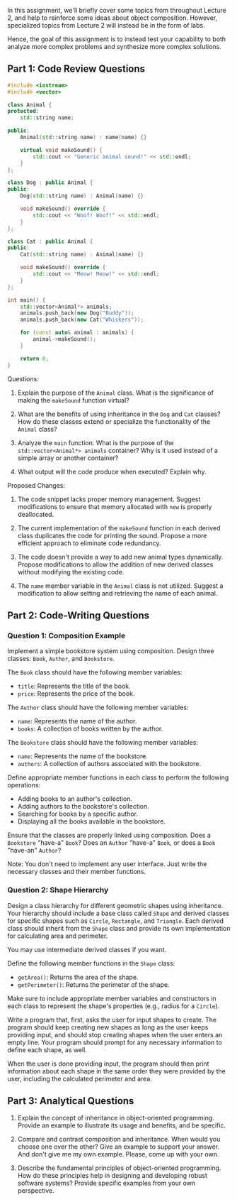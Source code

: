 In this assignment, we'll briefly cover some topics from throughout Lecture 2, and help to reinforce some ideas about object composition. However, specialized topics from Lecture 2 will instead be in the form of labs.

Hence, the goal of this assignment is to instead test your capability to both analyze more complex problems and synthesize more complex solutions. 

## Part 1: Code Review Questions

``` cpp
#include <iostream>
#include <vector>

class Animal {
protected:
    std::string name;

public:
    Animal(std::string name) : name(name) {}

    virtual void makeSound() {
        std::cout << "Generic animal sound!" << std::endl;
    }
};

class Dog : public Animal {
public:
    Dog(std::string name) : Animal(name) {}

    void makeSound() override {
        std::cout << "Woof! Woof!" << std::endl;
    }
};

class Cat : public Animal {
public:
    Cat(std::string name) : Animal(name) {}

    void makeSound() override {
        std::cout << "Meow! Meow!" << std::endl;
    }
};

int main() {
    std::vector<Animal*> animals;
    animals.push_back(new Dog("Buddy"));
    animals.push_back(new Cat("Whiskers"));

    for (const auto& animal : animals) {
        animal->makeSound();
    }

    return 0;
}

```


Questions:

1. Explain the purpose of the `Animal` class. What is the significance of making the `makeSound` function virtual?
    
2. What are the benefits of using inheritance in the `Dog` and `Cat` classes? How do these classes extend or specialize the functionality of the `Animal` class?
    
3. Analyze the `main` function. What is the purpose of the `std::vector<Animal*> animals` container? Why is it used instead of a simple array or another container?
    
4. What output will the code produce when executed? Explain why.
    

Proposed Changes:

1. The code snippet lacks proper memory management. Suggest modifications to ensure that memory allocated with `new` is properly deallocated.
    
2. The current implementation of the `makeSound` function in each derived class duplicates the code for printing the sound. Propose a more efficient approach to eliminate code redundancy.
    
3. The code doesn't provide a way to add new animal types dynamically. Propose modifications to allow the addition of new derived classes without modifying the existing code.
    
4. The `name` member variable in the `Animal` class is not utilized. Suggest a modification to allow setting and retrieving the name of each animal.

## Part 2: Code-Writing Questions

### Question 1: Composition Example

Implement a simple bookstore system using composition. Design three classes: `Book`, `Author`, and `Bookstore`.

The `Book` class should have the following member variables:

- `title`: Represents the title of the book.
- `price`: Represents the price of the book.

The `Author` class should have the following member variables:

- `name`: Represents the name of the author.
- `books`: A collection of books written by the author.

The `Bookstore` class should have the following member variables:

- `name`: Represents the name of the bookstore.
- `authors`: A collection of authors associated with the bookstore.

Define appropriate member functions in each class to perform the following operations:

- Adding books to an author's collection.
- Adding authors to the bookstore's collection.
- Searching for books by a specific author.
- Displaying all the books available in the bookstore.

Ensure that the classes are properly linked using composition. Does a `Bookstore` "have-a" `Book`? Does an `Author` "have-a" `Book`, or does a `Book` "have-an" `Author`?

Note: You don't need to implement any user interface. Just write the necessary classes and their member functions.

### Question 2: Shape Hierarchy

Design a class hierarchy for different geometric shapes using inheritance. Your hierarchy should include a base class called `Shape` and derived classes for specific shapes such as `Circle`, `Rectangle`, and `Triangle`. Each derived class should inherit from the `Shape` class and provide its own implementation for calculating area and perimeter.

You may use intermediate derived classes if you want.

Define the following member functions in the `Shape` class:

- `getArea()`: Returns the area of the shape.
- `getPerimeter()`: Returns the perimeter of the shape.

Make sure to include appropriate member variables and constructors in each class to represent the shape's properties (e.g., radius for a `Circle`).

Write a program that, first, asks the user for input shapes to create. The program should keep creating new shapes as long as the user keeps providing input, and should stop creating shapes when the user enters an empty line. Your program should prompt for any necessary information to define each shape, as well.

When the user is done providing input, the program should then print information about each shape in the same order they were provided by the user, including the calculated perimeter and area.



## Part 3: Analytical Questions

1. Explain the concept of inheritance in object-oriented programming. Provide an example to illustrate its usage and benefits, and be specific.
    
2. Compare and contrast composition and inheritance. When would you choose one over the other? Give an example to support your answer. And don't give me my own example. Please, come up with your own.
    
3. Describe the fundamental principles of object-oriented programming. How do these principles help in designing and developing robust software systems? Provide specific examples from your own perspective.
    